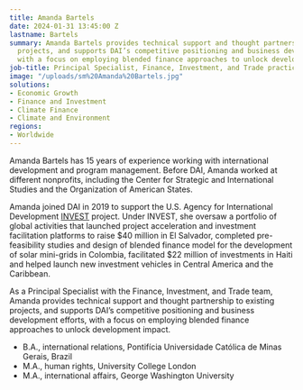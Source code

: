 ```yaml
---
title: Amanda Bartels
date: 2024-01-31 13:45:00 Z
lastname: Bartels
summary: Amanda Bartels provides technical support and thought partnership to existing
  projects, and supports DAI’s competitive positioning and business development efforts,
  with a focus on employing blended finance approaches to unlock development impact.
job-title: Principal Specialist, Finance, Investment, and Trade practice
image: "/uploads/sm%20Amanda%20Bartels.jpg"
solutions:
- Economic Growth
- Finance and Investment
- Climate Finance
- Climate and Environment
regions:
- Worldwide
---
```


Amanda Bartels has 15 years of experience working with international development and program management. Before DAI, Amanda worked at different nonprofits, including the Center for Strategic and International Studies and the Organization of American States.
 
Amanda joined DAI in 2019 to support the U.S. Agency for International Development [INVEST](https://www.dai.com/our-work/projects/worldwide-the-invest-project) project. Under INVEST, she oversaw a portfolio of global activities that launched project acceleration and investment facilitation platforms to raise $40 million in El Salvador, completed pre-feasibility studies and design of blended finance model for the development of solar mini-grids in Colombia, facilitated $22 million of investments in Haiti and helped launch new investment vehicles in Central America and the Caribbean.
 
As a Principal Specialist with the Finance, Investment, and Trade team, Amanda provides technical support and thought partnership to existing projects, and supports DAI’s competitive positioning and business development efforts, with a focus on employing blended finance approaches to unlock development impact.
 
* B.A., international relations, Pontifícia Universidade Católica de Minas Gerais, Brazil
* M.A., human rights, University College London
* M.A., international affairs, George Washington University